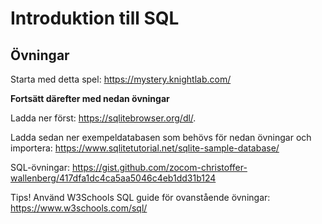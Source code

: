 # Introduktion till SQL

## Övningar

Starta med detta spel: https://mystery.knightlab.com/

**Fortsätt därefter med nedan övningar**

Ladda ner först: https://sqlitebrowser.org/dl/.

Ladda sedan ner exempeldatabasen som behövs för nedan övningar och importera: https://www.sqlitetutorial.net/sqlite-sample-database/

SQL-övningar: https://gist.github.com/zocom-christoffer-wallenberg/417dfa1dc4ca5aa5046c4eb1dd31b124

Tips! Använd W3Schools SQL guide för ovanstående övningar: https://www.w3schools.com/sql/


